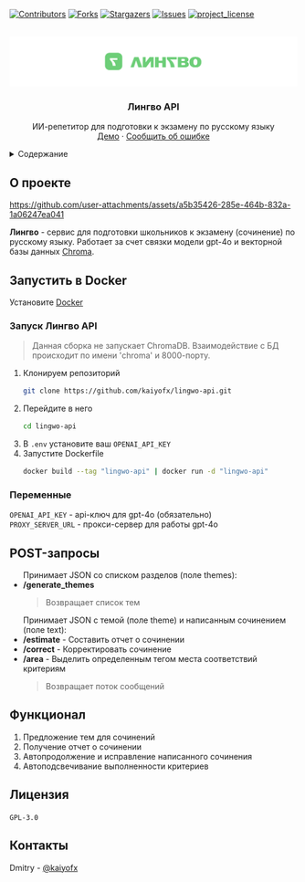 <a id="readme-top"></a>
[![Contributors][contributors-shield]][contributors-url]
[![Forks][forks-shield]][forks-url]
[![Stargazers][stars-shield]][stars-url]
[![Issues][issues-shield]][issues-url]
[![project_license][license-shield]][license-url]

<br />
<div align="center">
  <a href="https://lingwo.ru">
    <img src="media/banner.png" alt="Logo">
  </a>
<h3 align="center">Лингво API</h3>

  <p align="center">
    ИИ-репетитор для подготовки к экзамену по русскому языку
    <br />
    <a href="https://lingwo.ru">Демо</a>
    &middot;
    <a href="https://github.com/kaiyofx/lingwo-api/issues/new?labels=bug&template=bug-report---.md">Сообщить об ошибке</a>
  </p>
</div>

<details>
  <summary>Содержание</summary>
  <ol>
    <li>
      <a href="#о-проекте">О проекте</a>
    </li>
    <li>
      <a href="#запустить-в-docker">Запустить в Docker</a>
      <ul>
        <li><a href="#запуск-лингво">Запуск Лингво</a></li>
        <li><a href="#переменные">Переменные</a></li>
      </ul>
    </li>
    <li><a href="#функционал">Функционал</a></li>
    <li><a href="#лицензия">Лицензия</a></li>
    <li><a href="#контакты">Контакты</a></li>
  </ol>
</details>

## О проекте

https://github.com/user-attachments/assets/a5b35426-285e-464b-832a-1a06247ea041

**Лингво** - сервис для подготовки школьников к экзамену (сочинение) по
русскому языку. Работает за счет связки модели gpt-4o и векторной базы данных [Chroma](https://github.com/chroma-core/chroma).

## Запустить в Docker
Установите [Docker](https://docs.docker.com/engine/install/)

### Запуск Лингво API

> Данная сборка не запускает ChromaDB. Взаимодействие с БД происходит по имени 'chroma' и 8000-порту.

1. Клонируем репозиторий
   ```sh
   git clone https://github.com/kaiyofx/lingwo-api.git
   ```
2. Перейдите в него
   ```sh
   cd lingwo-api
3. В `.env` установите ваш `OPENAI_API_KEY`
4. Запустите Dockerfile
   ```sh
   docker build --tag "lingwo-api" | docker run -d "lingwo-api"
   ```

### Переменные


`OPENAI_API_KEY` - api-ключ для gpt-4o (обязательно)<br/>
`PROXY_SERVER_URL` - прокси-сервер для работы gpt-4o

## POST-запросы

<ul>
  Принимает JSON со списком разделов (поле themes):
  <li><b>/generate_themes</b></li>
  
  > Возвращает список тем
</ul>

<ul>
  Принимает JSON с темой (поле theme) и написанным сочинением (поле text):
  <li><b>/estimate</b> - Составить отчет о сочинении</li>
  <li><b>/correct</b> - Корректировать сочинение</li>
  <li><b>/area</b> - Выделить определенным тегом места соответствий критериям</li>

  > Возвращает поток сообщений
</ul>


## Функционал

<ol>
  <li>Предложение тем для сочинений</li>
  <li>Получение отчет о сочинении</li>
  <li>Автопродолжение и исправление  написанного сочинения</li>
  <li>Автоподсвечивание выполненности критериев</li>
</ol>

## Лицензия

`GPL-3.0`

## Контакты

Dmitry - [@kaiyofx](https://t.me/kaiyofx)

[contributors-shield]: https://img.shields.io/github/contributors/kaiyofx/lingwo-api.svg?style=for-the-badge
[contributors-url]: https://github.com/kaiyofx/lingwo-api/graphs/contributors
[forks-shield]: https://img.shields.io/github/forks/kaiyofx/lingwo-api.svg?style=for-the-badge
[forks-url]: https://github.com/kaiyofx/lingwo-api/network/members
[stars-shield]: https://img.shields.io/github/stars/kaiyofx/lingwo-api.svg?style=for-the-badge
[stars-url]: https://github.com/kaiyofx/lingwo-api/stargazers
[issues-shield]: https://img.shields.io/github/issues/kaiyofx/lingwo-api.svg?style=for-the-badge
[issues-url]: https://github.com/kaiyofx/lingwo-api/issues
[license-shield]: https://img.shields.io/github/license/kaiyofx/lingwo-api.svg?style=for-the-badge
[license-url]: https://github.com/kaiyofx/lingwo-api/blob/main/LICENSE
[product-video]: media/test.mp4
[Next.js]: https://img.shields.io/badge/next.js-000000?style=for-the-badge&logo=nextdotjs&logoColor=white
[Next-url]: https://nextjs.org/
[React.js]: https://img.shields.io/badge/React-20232A?style=for-the-badge&logo=react&logoColor=61DAFB
[React-url]: https://reactjs.org/
[Vue.js]: https://img.shields.io/badge/Vue.js-35495E?style=for-the-badge&logo=vuedotjs&logoColor=4FC08D
[Vue-url]: https://vuejs.org/
[Angular.io]: https://img.shields.io/badge/Angular-DD0031?style=for-the-badge&logo=angular&logoColor=white
[Angular-url]: https://angular.io/
[Svelte.dev]: https://img.shields.io/badge/Svelte-4A4A55?style=for-the-badge&logo=svelte&logoColor=FF3E00
[Svelte-url]: https://svelte.dev/
[Laravel.com]: https://img.shields.io/badge/Laravel-FF2D20?style=for-the-badge&logo=laravel&logoColor=white
[Laravel-url]: https://laravel.com
[Bootstrap.com]: https://img.shields.io/badge/Bootstrap-563D7C?style=for-the-badge&logo=bootstrap&logoColor=white
[Bootstrap-url]: https://getbootstrap.com
[JQuery.com]: https://img.shields.io/badge/jQuery-0769AD?style=for-the-badge&logo=jquery&logoColor=white
[JQuery-url]: https://jquery.com 
